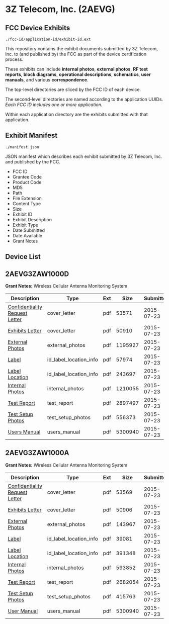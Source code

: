 # 3Z Telecom, Inc. (2AEVG)
## FCC Device Exhibits

```
./fcc-id/application-id/exhibit-id.ext
```

This repository contains the exhibit documents submitted by 3Z Telecom, Inc. to (and published by) the FCC as part of the device certification process.

These exhibits can include **internal photos**, **external photos**, **RF test reports**, **block diagrams**, **operational descriptions**, **schematics**, **user manuals**, and various **correspondence**.

The top-level directories are sliced by the FCC ID of each device.

The second-level directories are named according to the application UUIDs. *Each FCC ID includes one or more application.*

Within each application directory are the exhibits submitted with that application. 

## Exhibit Manifest

```
./manifest.json
```

JSON manifest which describes each exhibit submitted by 3Z Telecom, Inc. and published by the FCC.

- FCC ID
- Grantee Code
- Product Code
- MD5
- Path
- File Extension
- Content Type
- Size
- Exhibit ID
- Exhibit Description
- Exhibit Type
- Date Submitted
- Date Available
- Grant Notes

## Device List
## 2AEVG3ZAW1000D
**Grant Notes:** Wireless Cellular Antenna Monitoring System

| Description | Type | Ext | Size | Submitted | Available |
| ----------- | ---- | --- | ---- | --------- | --------- |
| [Confidentiality Request Letter](2AEVG3ZAW1000D/723f97d306bb3ed72eae30bd65a60a69/2689445.pdf) | cover_letter | pdf | 53571 | 2015-07-23 | 2015-07-23 |
| [Exhibits Letter](2AEVG3ZAW1000D/723f97d306bb3ed72eae30bd65a60a69/2689446.pdf) | cover_letter | pdf | 50910 | 2015-07-23 | 2015-07-23 |
| [External Photos](2AEVG3ZAW1000D/723f97d306bb3ed72eae30bd65a60a69/2689444.pdf) | external_photos | pdf | 1195927 | 2015-07-23 | 2015-07-23 |
| [Label](2AEVG3ZAW1000D/723f97d306bb3ed72eae30bd65a60a69/2689441.pdf) | id_label_location_info | pdf | 57974 | 2015-07-23 | 2015-07-23 |
| [Label Location](2AEVG3ZAW1000D/723f97d306bb3ed72eae30bd65a60a69/2689442.pdf) | id_label_location_info | pdf | 243697 | 2015-07-23 | 2015-07-23 |
| [Internal Photos](2AEVG3ZAW1000D/723f97d306bb3ed72eae30bd65a60a69/2689443.pdf) | internal_photos | pdf | 1210055 | 2015-07-23 | 2015-07-23 |
| [Test Report](2AEVG3ZAW1000D/723f97d306bb3ed72eae30bd65a60a69/2689439.pdf) | test_report | pdf | 2897497 | 2015-07-23 | 2015-07-23 |
| [Test Setup Photos](2AEVG3ZAW1000D/723f97d306bb3ed72eae30bd65a60a69/2689440.pdf) | test_setup_photos | pdf | 556373 | 2015-07-23 | 2015-07-23 |
| [Users Manual](2AEVG3ZAW1000D/723f97d306bb3ed72eae30bd65a60a69/2689425.pdf) | users_manual | pdf | 5300940 | 2015-07-23 | 2015-07-23 |
## 2AEVG3ZAW1000A
**Grant Notes:** Wireless Cellular Antenna Monitoring System

| Description | Type | Ext | Size | Submitted | Available |
| ----------- | ---- | --- | ---- | --------- | --------- |
| [Confidentiality Request Letter](2AEVG3ZAW1000A/242af0e43457271e04ff229245b975fc/2689431.pdf) | cover_letter | pdf | 53569 | 2015-07-23 | 2015-07-23 |
| [Exhibits Letter](2AEVG3ZAW1000A/242af0e43457271e04ff229245b975fc/2689432.pdf) | cover_letter | pdf | 50906 | 2015-07-23 | 2015-07-23 |
| [External Photos](2AEVG3ZAW1000A/242af0e43457271e04ff229245b975fc/2689430.pdf) | external_photos | pdf | 143967 | 2015-07-23 | 2015-07-23 |
| [Label](2AEVG3ZAW1000A/242af0e43457271e04ff229245b975fc/2689427.pdf) | id_label_location_info | pdf | 39081 | 2015-07-23 | 2015-07-23 |
| [Label Location](2AEVG3ZAW1000A/242af0e43457271e04ff229245b975fc/2689428.pdf) | id_label_location_info | pdf | 391348 | 2015-07-23 | 2015-07-23 |
| [Internal Photos](2AEVG3ZAW1000A/242af0e43457271e04ff229245b975fc/2689429.pdf) | internal_photos | pdf | 593852 | 2015-07-23 | 2015-07-23 |
| [Test Report](2AEVG3ZAW1000A/242af0e43457271e04ff229245b975fc/2689424.pdf) | test_report | pdf | 2682054 | 2015-07-23 | 2015-07-23 |
| [Test Setup Photos](2AEVG3ZAW1000A/242af0e43457271e04ff229245b975fc/2689426.pdf) | test_setup_photos | pdf | 415763 | 2015-07-23 | 2015-07-23 |
| [User Manual](2AEVG3ZAW1000A/242af0e43457271e04ff229245b975fc/2689425.pdf) | users_manual | pdf | 5300940 | 2015-07-23 | 2015-07-23 |
